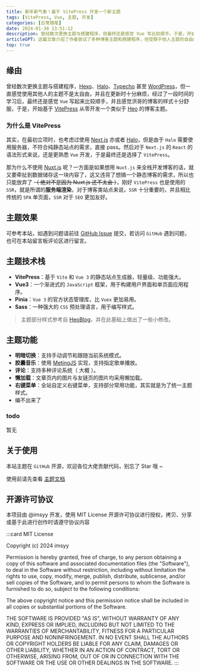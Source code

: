 ```yaml
---
title: 新年新气象！基于 VitePress 开发一个新主题
tags: [VitePress, Vue, 主题, 开发]
categories: [日常随笔]
date: 2024-01-30 13:51:12
description: 曾经数次更换主题与搭建程序，但最终还是感觉 Vue 写比较顺手。于是，开始基于 VitePress 从零开发一个类似于 Heo 的主题
articleGPT: 这篇文章介绍了作者尝试了多种博客主题和搭建程序，但受限于他人主题的自由度和更新麻烦。学习一段时间后，决定用 Vue 3 和 VitePress 开发类似 Heo 的博客主题。文章介绍了开发基础、功能和效果，并且在最后提到了主题开发的进度和计划。
top: true
---
```


## 缘由

曾经数次更换主题与搭建程序，[Hexo](https://hexo.io/zh-cn/)、[Halo](https://www.halo.run/)、[Typecho](https://typecho.org/) 甚至 [WordPress](https://wordpress.com/)，但一直感觉使用其他人的主题不是太自由，并且在更新时十分麻烦，经过了一段时间的学习后，最终还是感觉 `Vue` 写起来比较顺手，并且感觉洪哥的博客的样式十分舒服，于是，开始基于 [VitePress](https://vitepress.dev/zh/) 从零开发一个类似于 [Heo](https://blog.zhheo.com/) 的博客主题。

### 为什么是 VitePress

其实，在最初立项时，也考虑过使用 [Next.js](https://nextjs.org/) 亦或者 [Halo](https://www.halo.run/)，但是由于 `Halo` 需要使用服务器，不符合纯静态站点的需求，直接 pass。然后对于 `Next.js` 的 `React` 的语法形式来说，还是更熟悉 `Vue` 开发，于是最终还是选择了 `VitePress`。

那为什么不使用 [Nuxt.js](https://nuxt.com/) 呢？一方面是如果想用 `Nuxt.js` 来全栈开发博客的话，就又要牵扯到数据储存这一块内容了，这又违背了想搞一个静态博客的需求，所以也只能放弃了 ~~（ 绝对不是因为 Nuxt.js 还不太会 ）~~，刚好 `VitePress` 也是使用的 `SSR`，就是所谓的**服务端渲染**，对于博客类站点来说，`SSR` 十分重要的，并且相比传统的 `SPA` 单页面，`SSR` 对于 `SEO` 更加友好。

## 主题效果

可参考本站，如遇到问题请前往 [GitHub Issue](https://github.com/imsyy/vitepress-theme-curve/issues) 提交，若访问 `GitHub` 遇到问题，也可在本站留言板评论区进行留言。

## 主题技术栈

- **VitePress**：基于 `Vite` 和 `Vue 3` 的静态站点生成器，轻量级、功能强大。
- **Vue3**：一个渐进式的 `JavaScript` 框架，用于构建用户界面和单页面应用程序。
- **Pinia**：`Vue 3` 的官方状态管理库，比 `Vuex` 更加易用。
- **Sass**：一种强大的 `CSS` 预处理语言，用于编写样式。

> 主题部分样式参考自 [HeoBlog](https://blog.zhheo.com/update/)，并在此基础上做出了一些小修改。

## 主题功能

- **明暗切换**：支持手动调节和跟随当前系统模式。
- **胶囊音乐**：使用 [MetingJS](https://github.com/metowolf/MetingJS) 实现，支持指定歌单播放。
- **评论**：支持多种评论系统（ 大概 ）。
- **懒加载**：文章页内的图片与友链页的图片均采用懒加载。
- **右键菜单**：全站自定义右键菜单，支持部分常用功能，其实就是为了统一主题样式。
- 编不出来了

### todo

暂无

## 关于使用

本站主题在 `GitHub` 开源，欢迎各位大佬贡献代码，别忘了 Star 哦 ~

使用前请先查看 [主题文档](/pages/categories/%E4%B8%BB%E9%A2%98%E6%96%87%E6%A1%A3)

## 开源许可协议

本项目由 @imsyy 开发，使用 MIT License 开源许可协议进行授权，拷贝、分享或基于此进行创作时请遵守协议内容

:::card
MIT License

Copyright (c) 2024 imsyy

Permission is hereby granted, free of charge, to any person obtaining a copy
of this software and associated documentation files (the "Software"), to deal
in the Software without restriction, including without limitation the rights
to use, copy, modify, merge, publish, distribute, sublicense, and/or sell
copies of the Software, and to permit persons to whom the Software is
furnished to do so, subject to the following conditions:

The above copyright notice and this permission notice shall be included in all
copies or substantial portions of the Software.

THE SOFTWARE IS PROVIDED "AS IS", WITHOUT WARRANTY OF ANY KIND, EXPRESS OR
IMPLIED, INCLUDING BUT NOT LIMITED TO THE WARRANTIES OF MERCHANTABILITY,
FITNESS FOR A PARTICULAR PURPOSE AND NONINFRINGEMENT. IN NO EVENT SHALL THE
AUTHORS OR COPYRIGHT HOLDERS BE LIABLE FOR ANY CLAIM, DAMAGES OR OTHER
LIABILITY, WHETHER IN AN ACTION OF CONTRACT, TORT OR OTHERWISE, ARISING FROM,
OUT OF OR IN CONNECTION WITH THE SOFTWARE OR THE USE OR OTHER DEALINGS IN THE
SOFTWARE.
:::